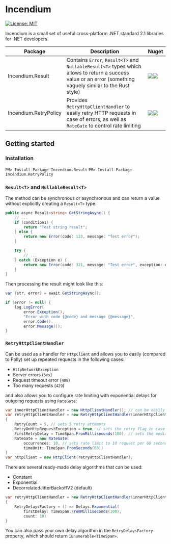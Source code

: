 # Incendium
[![License: MIT](https://img.shields.io/github/license/matsakiv/incendium)](https://opensource.org/licenses/MIT)

Incendium is a small set of useful cross-platform .NET standard 2.1 libraries for .NET developers.

| Package | Description | Nuget |
| --------- | ----------- | ----- |
| Incendium.Result | Contains `Error`, `Result<T>` and `NullableResult<T>` types which allows to return a success value or an error (something vaguely similar to the Rust style) | <a href="https://www.nuget.org/packages/Incendium.Result/"><img src="https://img.shields.io/nuget/v/Incendium.Result"/></a><a href="https://www.nuget.org/packages/Incendium.Result/"><img src="https://img.shields.io/nuget/dt/Incendium.Result"/></a> |
| Incendium.RetryPolicy | Provides `RetryHttpClientHandler` to easily retry HTTP requests in case of errors, as well as `RateGate` to control rate limiting | <a href="https://www.nuget.org/packages/Incendium.RetryPolicy/"><img src="https://img.shields.io/nuget/v/Incendium.RetryPolicy"/></a><a href="https://www.nuget.org/packages/Incendium.RetryPolicy/"><img src="https://img.shields.io/nuget/dt/Incendium.RetryPolicy"/></a> |

## Getting started

### Installation

`PM> Install-Package Incendium.Result`
`PM> Install-Package Incendium.RetryPolicy`

### `Result<T>` and `NullableResult<T>`

The method can be synchronous or asynchronous and can return a value without explicitly creating a `Result<T>` type:

```cs
public async Result<string> GetStringAsync() {
    // ...
    if (condition1) {
        return "Test string result";
    } else {
        return new Error(code: 123, message: "Test error");
    }

    try {
        // ...
    } catch (Exception e) {
        return new Error(code: 321, message: "Test error", exception: e);
    }
}
```
Then processing the result might look like this:

```cs
var (str, error) = await GetStringAsync();

if (error != null) {
    log.LogError(
        error.Exception(),
        "Error with code {@code} and message {@message}",
        error.Code(),
        error.Message());
}
```
### `RetryHttpClientHandler`

Сan be used as a handler for `HttpClient` and allows you to easily (compared to Polly) set up repeated requests in the following cases:
* `HttpNetworkException`
* Server errors (`5xx`)
* Request timeout error (`408`)
* Too many requests (`429`)

and also allows you to configure rate limiting with exponential delays for outgoing requests using `RateGate`:

```cs
var innerHttpClientHandler = new HttpClientHandler(); // can be easily mocked
var retryHttpClientHandler = new RetryHttpClientHandler(innerHttpClientHandler)
{
    RetryCount = 5, // sets 5 retry attempts
    RetryOnHttpRequestException = true, // sets the retry flag in case of an HttpRequestException
    FirstRetryDelay = TimeSpan.FromMilliseconds(100), // sets the median starting delay between requests
    RateGate = new RateGate(
        occurrences: 10, // sets rate limit to 10 request per 60 seconds
        timeUnit: TimeSpan.FromSeconds(60))
}
var httpClient = new HttpClient(retryHttpClientHandler);
```

There are several ready-made delay algorithms that can be used:
* Constant
* Exponential
* DecorrelatedJitterBackoffV2 (default)

```cs
var retryHttpClientHandler = new RetryHttpClientHandler(innerHttpClientHandler)
{
    RetryDelaysFactory = () => Delays.Exponential(
        firstDelay: TimeSpan.FromMilliseconds(100),
        count: 10)
}
```

You can also pass your own delay algorithm in the `RetryDelaysFactory` property, which should return `IEnumerable<TimeSpan>`.
